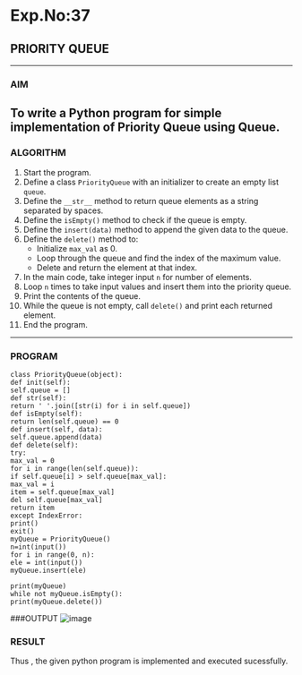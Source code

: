 # Exp.No:37  
## PRIORITY QUEUE
---
### AIM  
To write a Python program for simple implementation of Priority Queue using Queue.
---

### ALGORITHM

1. Start the program.  
2. Define a class `PriorityQueue` with an initializer to create an empty list `queue`.  
3. Define the `__str__` method to return queue elements as a string separated by spaces.  
4. Define the `isEmpty()` method to check if the queue is empty.  
5. Define the `insert(data)` method to append the given data to the queue.  
6. Define the `delete()` method to:  
   - Initialize `max_val` as 0.  
   - Loop through the queue and find the index of the maximum value.  
   - Delete and return the element at that index.  
7. In the main code, take integer input `n` for number of elements.  
8. Loop `n` times to take input values and insert them into the priority queue.  
9. Print the contents of the queue.  
10. While the queue is not empty, call `delete()` and print each returned element.  
11. End the program.
---

### PROGRAM

```
class PriorityQueue(object):
def init(self):
self.queue = []
def str(self):
return ' '.join([str(i) for i in self.queue])
def isEmpty(self):
return len(self.queue) == 0
def insert(self, data):
self.queue.append(data)
def delete(self):
try:
max_val = 0
for i in range(len(self.queue)):
if self.queue[i] > self.queue[max_val]:
max_val = i
item = self.queue[max_val]
del self.queue[max_val]
return item
except IndexError:
print()
exit()
myQueue = PriorityQueue()
n=int(input())
for i in range(0, n):
ele = int(input())
myQueue.insert(ele)

print(myQueue)
while not myQueue.isEmpty():
print(myQueue.delete())
```

###OUTPUT
![image](https://github.com/user-attachments/assets/dcad7d2d-c858-48b3-b43f-917e381788eb)

### RESULT
Thus , the given python program is implemented and executed sucessfully.
